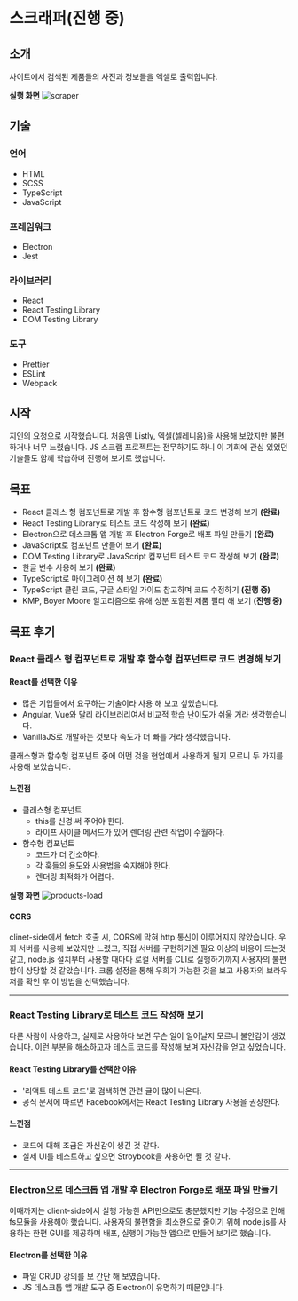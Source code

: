 # 스크래퍼(진행 중)

## 소개
사이트에서 검색된 제품들의 사진과 정보들을 엑셀로 출력합니다.

**실행 화면**
![scraper](https://user-images.githubusercontent.com/71337000/136776364-b304176a-22f7-4d0c-b3e3-f0167a5fa459.gif)
> 

## 기술
### 언어
+ HTML
+ SCSS
+ TypeScript
+ JavaScript

### 프레임워크
+ Electron
+ Jest

### 라이브러리
+ React
+ React Testing Library
+ DOM Testing Library

### 도구
+ Prettier
+ ESLint
+ Webpack

## 시작
지인의 요청으로 시작했습니다. 처음엔 Listly, 엑셀(셀레니움)을 사용해 보았지만 불편하거나 너무 느렸습니다. JS 스크랩 프로젝트는 전무하기도 하니 이 기회에 관심 있었던 기술들도 함께 학습하며 진행해 보기로 했습니다.

## 목표
+ React 클래스 형 컴포넌트로 개발 후 함수형 컴포넌트로 코드 변경해 보기 **(완료)**
+ React Testing Library로 테스트 코드 작성해 보기 **(완료)**
+ Electron으로 데스크톱 앱 개발 후 Electron Forge로 배포 파일 만들기 **(완료)**
+ JavaScript로 컴포넌트 만들어 보기 **(완료)**
+ DOM Testing Library로 JavaScript 컴포넌트 테스트 코드 작성해 보기 **(완료)**
+ 한글 변수 사용해 보기 **(완료)**
+ TypeScript로 마이그레이션 해 보기 **(완료)**
+ TypeScript 클린 코드, 구글 스타일 가이드 참고하며 코드 수정하기 **(진행 중)**
+ KMP, Boyer Moore 알고리즘으로 유해 성분 포함된 제품 필터 해 보기 **(진행 중)**

## 목표 후기
### React 클래스 형 컴포넌트로 개발 후 함수형 컴포넌트로 코드 변경해 보기 ###
#### React를 선택한 이유 ####
+ 많은 기업들에서 요구하는 기술이라 사용 해 보고 싶었습니다.
+ Angular, Vue와 달리 라이브러리여서 비교적 학습 난이도가 쉬울 거라 생각했습니다.
+ VanillaJS로 개발하는 것보다 속도가 더 빠를 거라 생각했습니다.

클래스형과 함수형 컴포넌트 중에 어떤 것을 현업에서 사용하게 될지 모르니 두 가지를 사용해 보았습니다.

#### 느낀점 ####
+ 클래스형 컴포넌트
  + this를 신경 써 주어야 한다.
  + 라이프 사이클 메서드가 있어 렌더링 관련 작업이 수월하다.
+ 함수형 컴포넌트
  + 코드가 더 간소하다.
  + 각 훅들의 용도와 사용법을 숙지해야 한다.
  + 렌더링 최적화가 어렵다.

**실행 화면**
![products-load](https://user-images.githubusercontent.com/71337000/131956703-8dc0f66d-ab22-4012-bd35-972510d2422b.gif)

#### CORS ####
clinet-side에서 fetch 호출 시, CORS에 막혀 http 통신이 이루어지지 않았습니다. 우회 서버를 사용해 보았지만 느렸고, 직접 서버를 구현하기엔 필요 이상의 비용이 드는것 같고, node.js 설치부터 사용할 때마다 로컬 서버를 CLI로 실행하기까지 사용자의 불편함이 상당할 것 같았습니다. 크롬 설정을 통해 우회가 가능한 것을 보고 사용자의 브라우저를 확인 후 이 방법을 선택했습니다.

---

### React Testing Library로 테스트 코드 작성해 보기 ###
다른 사람이 사용하고, 실제로 사용하다 보면 무슨 일이 일어날지 모르니 불안감이 생겼습니다. 이런 부분을 해소하고자 테스트 코드를 작성해 보며 자신감을 얻고 싶었습니다.

#### React Testing Library를 선택한 이유 ####
+ '리액트 테스트 코드'로 검색하면 관련 글이 많이 나온다.
+  공식 문서에 따르면 Facebook에서는 React Testing Library 사용을 권장한다.

#### 느낀점 ####
+ 코드에 대해 조금은 자신감이 생긴 것 같다.
+ 실제 UI를 테스트하고 싶으면 Stroybook을 사용하면 될 것 같다.

---

### Electron으로 데스크톱 앱 개발 후 Electron Forge로 배포 파일 만들기 ###
이때까지는 client-side에서 실행 가능한 API만으로도 충분했지만 기능 수정으로 인해 fs모듈을 사용해야 했습니다. 사용자의 불편함을 최소한으로 줄이기 위해 node.js를 사용하는 한편 GUI를 제공하며 배포, 실행이 가능한 앱으로 만들어 보기로 했습니다.

#### Electron를 선택한 이유 ####
+ 파일 CRUD 강의를 보 간단 해 보였습니다.
+ JS 데스크톱 앱 개발 도구 중 Electron이 유명하기 때문입니다.
